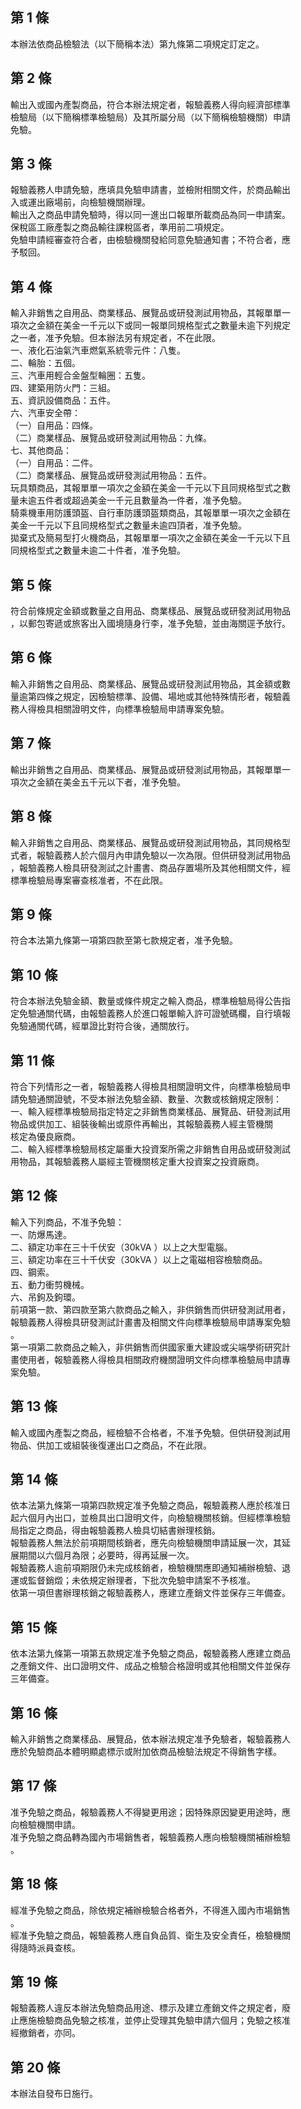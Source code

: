 第 1 條
-------
本辦法依商品檢驗法（以下簡稱本法）第九條第二項規定訂定之。

第 2 條
-------
輸出入或國內產製商品，符合本辦法規定者，報驗義務人得向經濟部標準  
檢驗局（以下簡稱標準檢驗局）及其所屬分局（以下簡稱檢驗機關）申請  
免驗。

第 3 條
-------
報驗義務人申請免驗，應填具免驗申請書，並檢附相關文件，於商品輸出  
入或運出廠場前，向檢驗機關辦理。  
輸出入之商品申請免驗時，得以同一進出口報單所載商品為同一申請案。  
保稅區工廠產製之商品輸往課稅區者，準用前二項規定。  
免驗申請經審查符合者，由檢驗機關發給同意免驗通知書；不符合者，應  
予駁回。

第 4 條
-------
輸入非銷售之自用品、商業樣品、展覽品或研發測試用物品，其報單單一  
項次之金額在美金一千元以下或同一報單同規格型式之數量未逾下列規定  
之一者，准予免驗。但本辦法另有規定者，不在此限。  
一、液化石油氣汽車燃氣系統零元件：八隻。  
二、輪胎：五個。  
三、汽車用輕合金盤型輪圈：五隻。  
四、建築用防火門：三組。  
五、資訊設備商品：五件。  
六、汽車安全帶：  
（一）自用品：四條。  
（二）商業樣品、展覽品或研發測試用物品：九條。  
七、其他商品：  
（一）自用品：二件。  
（二）商業樣品、展覽品或研發測試用物品：五件。  
玩具類商品，其報單單一項次之金額在美金一千元以下且同規格型式之數  
量未逾五件者或超過美金一千元且數量為一件者，准予免驗。  
騎乘機車用防護頭盔、自行車防護頭盔類商品，其報單單一項次之金額在  
美金一千元以下且同規格型式之數量未逾四頂者，准予免驗。  
拋棄式及簡易型打火機商品，其報單單一項次之金額在美金一千元以下且  
同規格型式之數量未逾二十件者，准予免驗。

第 5 條
-------
符合前條規定金額或數量之自用品、商業樣品、展覽品或研發測試用物品  
，以郵包寄遞或旅客出入國境隨身行李，准予免驗，並由海關逕予放行。

第 6 條
-------
輸入非銷售之自用品、商業樣品、展覽品或研發測試用物品，其金額或數  
量逾第四條之規定，因檢驗標準、設備、場地或其他特殊情形者，報驗義  
務人得檢具相關證明文件，向標準檢驗局申請專案免驗。

第 7 條
-------
輸出非銷售之自用品、商業樣品、展覽品或研發測試用物品，其報單單一  
項次之金額在美金五千元以下者，准予免驗。

第 8 條
-------
輸入非銷售之自用品、商業樣品、展覽品或研發測試用物品，其同規格型  
式者，報驗義務人於六個月內申請免驗以一次為限。但供研發測試用物品  
，報驗義務人檢具研發測試之計畫書、商品存置場所及其他相關文件，經  
標準檢驗局專案審查核准者，不在此限。

第 9 條
-------
符合本法第九條第一項第四款至第七款規定者，准予免驗。

第 10 條
--------
符合本辦法免驗金額、數量或條件規定之輸入商品，標準檢驗局得公告指  
定免驗通關代碼，由報驗義務人於進口報單輸入許可證號碼欄，自行填報  
免驗通關代碼，經單證比對符合後，通關放行。

第 11 條
--------
符合下列情形之一者，報驗義務人得檢具相關證明文件，向標準檢驗局申  
請免驗通關證號，不受本辦法免驗金額、數量、次數或核銷規定限制：  
一、輸入經標準檢驗局指定特定之非銷售商業樣品、展覽品、研發測試用  
    物品或供加工、組裝後輸出或原件再輸出，其報驗義務人經主管機關  
    核定為優良廠商。  
二、輸入經標準檢驗局核定屬重大投資案所需之非銷售自用品或研發測試  
    用物品，其報驗義務人屬經主管機關核定重大投資案之投資廠商。

第 12 條
--------
輸入下列商品，不准予免驗：  
一、防爆馬達。  
二、額定功率在三十千伏安（30kVA ）以上之大型電腦。  
三、額定功率在三十千伏安（30kVA ）以上之電磁相容檢驗商品。  
四、鋼索。  
五、動力衝剪機械。  
六、吊鉤及鉤環。  
前項第一款、第四款至第六款商品之輸入，非供銷售而供研發測試用者，  
報驗義務人得檢具研發測試計畫書及相關文件向標準檢驗局申請專案免驗  
。  
第一項第二款商品之輸入，非供銷售而供國家重大建設或尖端學術研究計  
畫使用者，報驗義務人得檢具相關政府機關證明文件向標準檢驗局申請專  
案免驗。

第 13 條
--------
輸入或國內產製之商品，經檢驗不合格者，不准予免驗。但供研發測試用  
物品、供加工或組裝後復運出口之商品，不在此限。

第 14 條
--------
依本法第九條第一項第四款規定准予免驗之商品，報驗義務人應於核准日  
起六個月內出口，並檢具出口證明文件，向檢驗機關核銷。但經標準檢驗  
局指定之商品，得由報驗義務人檢具切結書辦理核銷。  
報驗義務人無法於前項期間核銷者，應先向檢驗機關申請延展一次，其延  
展期間以六個月為限；必要時，得再延展一次。  
報驗義務人逾前項期限仍未完成核銷者，檢驗機關應即通知補辦檢驗、退  
運或監督銷燬；未依規定辦理者，下批次免驗申請案不予核准。  
依第一項但書辦理核銷之報驗義務人，應建立產銷文件並保存三年備查。

第 15 條
--------
依本法第九條第一項第五款規定准予免驗之商品，報驗義務人應建立商品  
之產銷文件、出口證明文件、成品之檢驗合格證明或其他相關文件並保存  
三年備查。

第 16 條
--------
輸入非銷售之商業樣品、展覽品，依本辦法規定准予免驗者，報驗義務人  
應於免驗商品本體明顯處標示或附加依商品檢驗法規定不得銷售字樣。

第 17 條
--------
准予免驗之商品，報驗義務人不得變更用途；因特殊原因變更用途時，應  
向檢驗機關申請。  
准予免驗之商品轉為國內市場銷售者，報驗義務人應向檢驗機關補辦檢驗  
。

第 18 條
--------
經准予免驗之商品，除依規定補辦檢驗合格者外，不得進入國內市場銷售  
。  
經准予免驗之商品，報驗義務人應自負品質、衛生及安全責任，檢驗機關  
得隨時派員查核。

第 19 條
--------
報驗義務人違反本辦法免驗商品用途、標示及建立產銷文件之規定者，廢  
止應施檢驗商品免驗之核准，並停止受理其免驗申請六個月；免驗之核准  
經撤銷者，亦同。

第 20 條
--------
本辦法自發布日施行。

